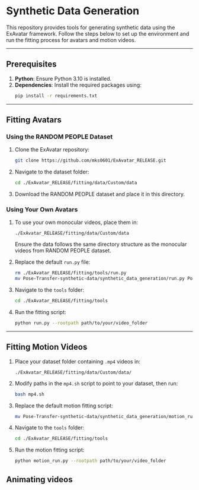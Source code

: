 # Synthetic Data Generation

This repository provides tools for generating synthetic data using the ExAvatar framework. Follow the steps below to set up the environment and run the fitting process for avatars and motion videos.

---

## Prerequisites

1. **Python**: Ensure Python 3.10 is installed.
2. **Dependencies**: Install the required packages using:
   ```bash
   pip install -r requirements.txt
   ```

---

## Fitting Avatars

### Using the RANDOM PEOPLE Dataset

1. Clone the ExAvatar repository:
   ```bash
   git clone https://github.com/mks0601/ExAvatar_RELEASE.git
   ```
2. Navigate to the dataset folder:
   ```bash
   cd ./ExAvatar_RELEASE/fitting/data/Custom/data
   ```
3. Download the RANDOM PEOPLE dataset and place it in this directory. 

### Using Your Own Avatars

1. To use your own monocular videos, place them in:
   ```
   ./ExAvatar_RELEASE/fitting/data/Custom/data
   ```
   Ensure the data follows the same directory structure as the monocular videos from RANDOM PEOPLE dataset.

2. Replace the default `run.py` file:
   ```bash
   rm ./ExAvatar_RELEASE/fitting/tools/run.py
   mv Pose-Transfer-synthetic-data/synthetic_data_generation/run.py Pose-Transfer-synthetic-data/ExAvatar_RELEASE/fitting/tools/
   ```

3. Navigate to the `tools` folder:
   ```bash
   cd ./ExAvatar_RELEASE/fitting/tools
   ```

4. Run the fitting script:
   ```bash
   python run.py --rootpath path/to/your/video_folder
   ```

---

## Fitting Motion Videos

1. Place your dataset folder containing `.mp4` videos in:
   ```
   ./ExAvatar_RELEASE/fitting/data/Custom/data/
   ```

2. Modify paths in the `mp4.sh` script to point to your dataset, then run:
   ```bash
   bash mp4.sh
   ```

3. Replace the default motion fitting script:
   ```bash
   mv Pose-Transfer-synthetic-data/synthetic_data_generation/motion_run.py Pose-Transfer-synthetic-data/ExAvatar_RELEASE/fitting/tools/
   ```

4. Navigate to the `tools` folder:
   ```bash
   cd ./ExAvatar_RELEASE/fitting/tools
   ```

5. Run the motion fitting script:
   ```bash
   python motion_run.py --rootpath path/to/your/video_folder
   ```
## Animating videos


